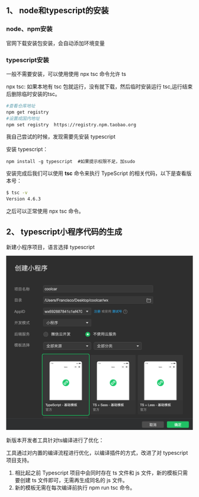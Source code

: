 ## 1、 node和typescript的安装

### node、npm安装

官网下载安装包安装，会自动添加环境变量



### typescript安装

一般不需要安装，可以使用使用 npx tsc 命令允许 ts

npx tsc: 如果本地有 tsc 包就运行，没有就下载，然后临时安装运行 tsc,运行结束后删除临时安装的tsc。

```sh
#查看仓库地址
npm get registry
#设置成国内地址
npm set registry  https://registry.npm.taobao.org
```



我自己尝试的时候，发现需要先安装 typescript

安装 typescript：

```shell
npm install -g typescript  #如果提示权限不足，加sudo
```

安装完成后我们可以使用 **tsc** 命令来执行 TypeScript 的相关代码，以下是查看版本号：

```sh
$ tsc -v
Version 4.6.3
```

之后可以正常使用 npx tsc 命令。



## 2、 typescript小程序代码的生成

新建小程序项目，语言选择 typescript

<img src="img/1.png"  />

新版本开发者工具针对ts编译进行了优化：

工具通过对内置的编译流程进行优化，以编译插件的方式，改进了对 typescript 项目支持。

1. 相比起之前 Typescript 项目中会同时存在 ts 文件和 js 文件，新的模板只需要创建 ts 文件即可，无需再生成同名的 js 文件。
2. 新的模板无需在每次编译前执行 npm run tsc 命令。
